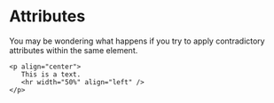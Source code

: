 # Attributes
You may be wondering what happens if you try to apply contradictory attributes within the same element.

```
<p align="center">
   This is a text.
   <hr width="50%" align="left" />
</p>
```

